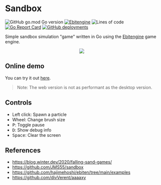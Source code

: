 # Sandbox
![GitHub go.mod Go version](https://img.shields.io/github/go-mod/go-version/mrmarble/sandbox)
[![Ebitengine](https://img.shields.io/badge/Ebitengine-v2-blue?logo=data:image/png;base64,iVBORw0KGgoAAAANSUhEUgAAACAAAAAgCAYAAABzenr0AAAAtElEQVRYR+2WQQ6AIAwErR/Rgz5JH6lP0oN+xBovhjTA2gDhYDkDnexuC9RUXlS5fmMA2RXYp+5iovdeYuZhPduQ1dkBtrlnWWxcjmAdAyiuwJOBWCaKA/jC52bCANQKyD7XjnI5F9QAvj7X9L3cawBQAd9sd/satRnKCAT44nnRDPwPQOs5mvXqDJSWHM4BA0AKpHqexYLYHw+FzgCgAui9R//8ZAu0F6Tuh49RagF0vjrADVRzjyHVeT2EAAAAAElFTkSuQmCC)](https://ebitengine.org/)
![Lines of code](https://img.shields.io/tokei/lines/github/mrmarble/sandbox)
[![Go Report Card](https://goreportcard.com/badge/github.com/mrmarble/sandbox)](https://goreportcard.com/report/github.com/mrmarble/sandbox)
[![GitHub deployments](https://img.shields.io/github/deployments/mrmarble/sandbox/github-pages?label=deployment)](https://mrmarble.dev/sandbox/)

Simple sandbox simulation "game" written in Go using the [Ebitengine](https://ebitengine.org/) game engine.

<center>
<img src="assets/demo.gif">
</center>

## Online demo

You can try it out [here](https://mrmarble.dev/sandbox/).
> Note: The web version is not as performant as the desktop version.

## Controls

- Left click: Spawn a particle
- Wheel: Change brush size
- <kbd>P</kbd>: Toggle pause
- <kbd>D</kbd>: Show debug info
- <kbd>Space</kbd>: Clear the screen


## References
 - https://blog.winter.dev/2020/falling-sand-games/
 - https://github.com/JMS55/sandbox
 - https://github.com/hajimehoshi/ebiten/tree/main/examples
 - https://github.com/divVerent/aaaaxy
